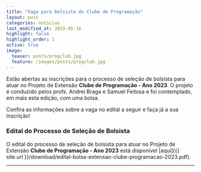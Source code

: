 ```yaml
---
title: "Vaga para bolsista do Clube de Programação"
layout: post
categories: noticias
last_modified_at: 2023-05-16
highlight: false
highlight_order: 1
active: true
image:
  teaser: posts/progclub.jpg
  feature: /images/posts/progclub.jpg
---
```


Estão abertas as inscrições para o processo de seleção de bolsista para atuar no Projeto de Extensão **Clube de Programação - Ano 2023**. O projeto é conduzido pelos profs. Andrei Braga e Samuel Feitosa e foi contemplado, em mais esta edição, com uma bolsa.

Confira as informações sobre a vaga no edital a seguir e faça já a sua inscrição!

### Edital do Processo de Seleção de Bolsista

O edital do processo de seleção de bolsista para atuar no Projeto de Extensão **Clube de Programação - Ano 2023** está disponível [aqui]({{ site.url }}/download/edital-bolsa-extensao-clube-programacao-2023.pdf).

---
